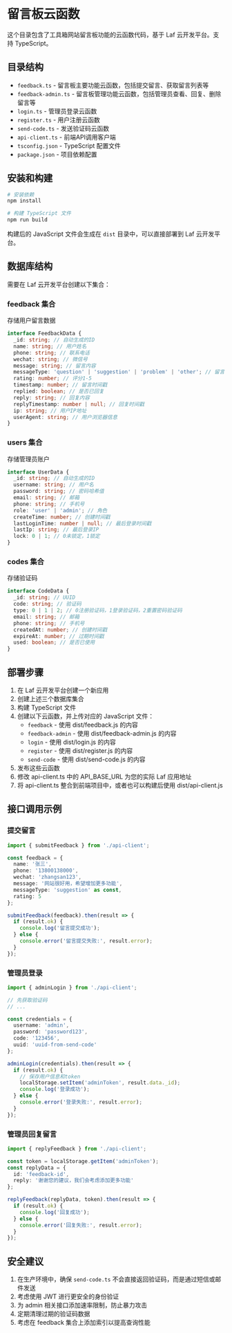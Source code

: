 # 留言板云函数

这个目录包含了工具箱网站留言板功能的云函数代码，基于 Laf 云开发平台。支持 TypeScript。

## 目录结构

- `feedback.ts` - 留言板主要功能云函数，包括提交留言、获取留言列表等
- `feedback-admin.ts` - 留言板管理功能云函数，包括管理员查看、回复、删除留言等
- `login.ts` - 管理员登录云函数
- `register.ts` - 用户注册云函数
- `send-code.ts` - 发送验证码云函数
- `api-client.ts` - 前端API调用客户端
- `tsconfig.json` - TypeScript 配置文件
- `package.json` - 项目依赖配置

## 安装和构建

```bash
# 安装依赖
npm install

# 构建 TypeScript 文件
npm run build
```

构建后的 JavaScript 文件会生成在 `dist` 目录中，可以直接部署到 Laf 云开发平台。

## 数据库结构

需要在 Laf 云开发平台创建以下集合：

### feedback 集合

存储用户留言数据

```typescript
interface FeedbackData {
  _id: string; // 自动生成的ID
  name: string; // 用户姓名
  phone: string; // 联系电话
  wechat: string; // 微信号
  message: string; // 留言内容
  messageType: 'question' | 'suggestion' | 'problem' | 'other'; // 留言类型
  rating: number; // 评分1-5
  timestamp: number; // 留言时间戳
  replied: boolean; // 是否已回复
  reply: string; // 回复内容
  replyTimestamp: number | null; // 回复时间戳
  ip: string; // 用户IP地址
  userAgent: string; // 用户浏览器信息
}
```

### users 集合

存储管理员账户

```typescript
interface UserData {
  _id: string; // 自动生成的ID
  username: string; // 用户名
  password: string; // 密码哈希值
  email: string; // 邮箱
  phone: string; // 手机号
  role: 'user' | 'admin'; // 角色
  createTime: number; // 创建时间戳
  lastLoginTime: number | null; // 最后登录时间戳
  lastIp: string; // 最后登录IP
  lock: 0 | 1; // 0未锁定，1锁定
}
```

### codes 集合

存储验证码

```typescript
interface CodeData {
  _id: string; // UUID
  code: string; // 验证码
  type: 0 | 1 | 2; // 0注册验证码，1登录验证码，2重置密码验证码
  email: string; // 邮箱
  phone: string; // 手机号
  createdAt: number; // 创建时间戳
  expireAt: number; // 过期时间戳
  used: boolean; // 是否已使用
}
```

## 部署步骤

1. 在 Laf 云开发平台创建一个新应用
2. 创建上述三个数据库集合
3. 构建 TypeScript 文件
4. 创建以下云函数，并上传对应的 JavaScript 文件：
   - `feedback` - 使用 dist/feedback.js 的内容
   - `feedback-admin` - 使用 dist/feedback-admin.js 的内容
   - `login` - 使用 dist/login.js 的内容
   - `register` - 使用 dist/register.js 的内容
   - `send-code` - 使用 dist/send-code.js 的内容
5. 发布这些云函数
6. 修改 api-client.ts 中的 API_BASE_URL 为您的实际 Laf 应用地址
7. 将 api-client.ts 整合到前端项目中，或者也可以构建后使用 dist/api-client.js

## 接口调用示例

### 提交留言

```typescript
import { submitFeedback } from './api-client';

const feedback = {
  name: '张三',
  phone: '13800138000',
  wechat: 'zhangsan123',
  message: '网站很好用，希望增加更多功能',
  messageType: 'suggestion' as const,
  rating: 5
};

submitFeedback(feedback).then(result => {
  if (result.ok) {
    console.log('留言提交成功');
  } else {
    console.error('留言提交失败:', result.error);
  }
});
```

### 管理员登录

```typescript
import { adminLogin } from './api-client';

// 先获取验证码
// ...

const credentials = {
  username: 'admin',
  password: 'password123',
  code: '123456',
  uuid: 'uuid-from-send-code'
};

adminLogin(credentials).then(result => {
  if (result.ok) {
    // 保存用户信息和token
    localStorage.setItem('adminToken', result.data._id);
    console.log('登录成功');
  } else {
    console.error('登录失败:', result.error);
  }
});
```

### 管理员回复留言

```typescript
import { replyFeedback } from './api-client';

const token = localStorage.getItem('adminToken');
const replyData = {
  id: 'feedback-id',
  reply: '谢谢您的建议，我们会考虑添加更多功能'
};

replyFeedback(replyData, token).then(result => {
  if (result.ok) {
    console.log('回复成功');
  } else {
    console.error('回复失败:', result.error);
  }
});
```

## 安全建议

1. 在生产环境中，确保 `send-code.ts` 不会直接返回验证码，而是通过短信或邮件发送
2. 考虑使用 JWT 进行更安全的身份验证
3. 为 admin 相关接口添加速率限制，防止暴力攻击
4. 定期清理过期的验证码数据
5. 考虑在 feedback 集合上添加索引以提高查询性能 